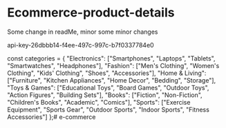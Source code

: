 # Ecommerce-product-details

Some change in readMe, minor
some minor changes

api-key-26dbbb14-f4ee-497c-997c-b7f0337784e0

const categories = {
    "Electronics": ["Smartphones", "Laptops", "Tablets", "Smartwatches", "Headphones"],
    "Fashion": ["Men's Clothing", "Women's Clothing", "Kids' Clothing", "Shoes", "Accessories"],
    "Home & Living": ["Furniture", "Kitchen Appliances", "Home Decor", "Bedding", "Storage"],
    "Toys & Games": ["Educational Toys", "Board Games", "Outdoor Toys", "Action Figures", "Building Sets"],
    "Books": ["Fiction", "Non-Fiction", "Children's Books", "Academic", "Comics"],
    "Sports": ["Exercise Equipment", "Sports Gear", "Outdoor Sports", "Indoor Sports", "Fitness Accessories"]
  };# e-commerce
